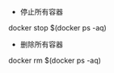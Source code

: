 <!--
 * @Author: wjn
 * @Date: 2020-09-10 02:41:00
 * @LastEditors: wjn
 * @LastEditTime: 2020-09-10 02:41:58
-->
* 停止所有容器

docker stop $(docker ps -aq)

* 删除所有容器

docker rm $(docker ps -aq)
